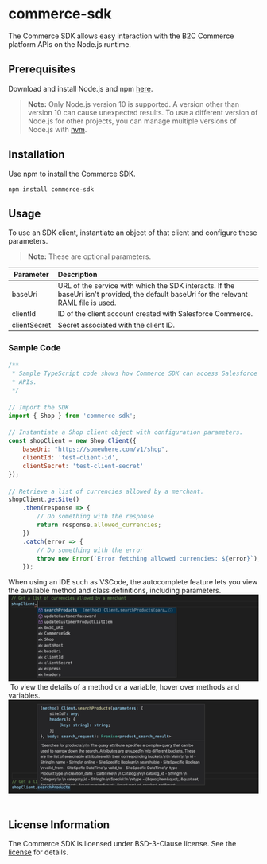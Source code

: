 # commerce-sdk
The Commerce SDK allows easy interaction with the B2C Commerce platform APIs on the Node.js runtime.
​
## Prerequisites
Download and install Node.js and npm [here](https://nodejs.org/en/download/).
​
> **Note:** Only Node.js version 10 is supported. A version other than version 10 can cause unexpected results. To use a different version of Node.js for other projects, you can manage multiple versions of Node.js with [nvm](https://github.com/nvm-sh/nvm).
​
## Installation
Use npm to install the Commerce SDK.
​
```
npm install commerce-sdk
```
## Usage
To use an SDK client, instantiate an object of that client and configure these parameters. 
> **Note:** These are optional parameters.
​

| Parameter | Description |
| --------- | :----------- |
| baseUri | URL of the service with which the SDK interacts. If the baseUri isn't provided, the default baseUri for the relevant RAML file is used.  |
| clientId | ID of the client account created with Salesforce Commerce. |
| clientSecret | Secret associated with the client ID. |


### Sample Code 
```javascript
/**
 * Sample TypeScript code shows how Commerce SDK can access Salesforce Commerce 
 * APIs.
 */
​
// Import the SDK
import { Shop } from 'commerce-sdk';
​
// Instantiate a Shop client object with configuration parameters.
const shopClient = new Shop.Client({
    baseUri: "https://somewhere.com/v1/shop",
    clientId: 'test-client-id',
    clientSecret: 'test-client-secret'
});
​
// Retrieve a list of currencies allowed by a merchant.
shopClient.getSite()
    .then(response => {
        // Do something with the response
        return response.allowed_currencies;
    })
    .catch(error => {
        // Do something with the error
        throw new Error(`Error fetching allowed currencies: ${error}`);
    });
```
When using an IDE such as VSCode, the autocomplete feature lets you view the available method and class definitions, including parameters.
​
![Autocomplete](../../images/Autocomplete.jpg?raw=true "Autocomplete")
​
To view the details of a method or a variable, hover over methods and variables.
​
![Method Details](../../images/MethodDetails.jpg?raw=true "Method Details")
​
## License Information
The Commerce SDK is licensed under BSD-3-Clause license. See the [license](./LICENSE.txt) for details.
